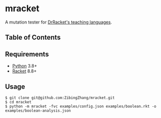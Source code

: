 # mracket

A mutation tester for [DrRacket's teaching languages](https://docs.racket-lang.org/drracket/htdp-langs.html).

## Table of Contents

## Requirements

- [Python](https://www.python.org/downloads/) 3.8+
- [Racket](https://download.racket-lang.org/) 8.8+

## Usage

```shell
$ git clone git@github.com:ZibingZhang/mracket.git
$ cd mracket
$ python -m mracket -fvc examples/config.json examples/boolean.rkt -o examples/boolean-analysis.json
```
